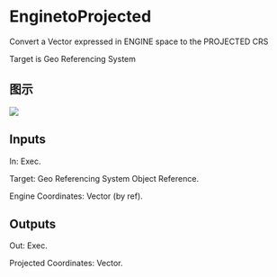 # EnginetoProjected

Convert a Vector expressed in ENGINE space to the PROJECTED CRS

Target is Geo Referencing System

## 图示

![]($-20221218-19143117.png)

## Inputs

In: Exec.

Target: Geo Referencing System Object Reference.

Engine Coordinates: Vector (by ref).  

## Outputs

Out: Exec.

Projected Coordinates: Vector.

